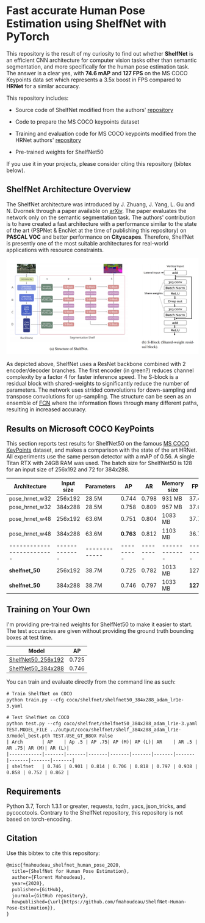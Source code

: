 # Fast accurate Human Pose Estimation using ShelfNet with PyTorch

This repository is the result of my curiosity to find out whether **ShelfNet** is an efficient CNN architecture for computer vision tasks other than semantic segmentation, and more specifically for the human pose estimation task. The answer is a clear yes, with **74.6 mAP** and **127 FPS** on the MS COCO Keypoints data set which represents a 3.5x boost in FPS compared to **HRNet** for a similar accuracy. 

This repository includes:

* Source code of ShelfNet modified from the authors' [repository](https://github.com/juntang-zhuang/ShelfNet/tree/pascal)

* Code to prepare the MS COCO keypoints dataset

* Training and evaluation code for MS COCO keypoints modified from the HRNet authors' [repository](https://github.com/HRNet/HRNet-Human-Pose-Estimation)

* Pre-trained weights for ShelfNet50

If you use it in your projects, please consider citing this repository (bibtex below).

 
## ShelfNet Architecture Overview

The ShelfNet architecture was introduced by J. Zhuang, J. Yang, L. Gu and N. Dvornek through a paper available on [arXiv](https://arxiv.org/abs/1811.11254). The paper evaluates the network only on the semantic segmentation task. The authors' contribution is to have created a fast architecture with a performance similar to the state of the art (PSPNet & EncNet at the time of publishing this repository) on **PASCAL VOC** and better performance on **Cityscapes**. Therefore, ShelfNet is presently one of the most suitable architectures for real-world applications with resource constraints.

![ShelfNet Architecture](assets/ShelfNet_Architecture.jpg)

As depicted above, ShelfNet uses a ResNet backbone combined with 2 encoder/decoder branches. The first encoder (in green?) reduces channel complexity by a factor 4 for faster inference speed. The S-block is a residual block with shared-weights to significantly reduce the number of parameters. The network uses strided convolutions for down-sampling and transpose convolutions for up-sampling. The structure can be seen as an ensemble of [FCN](https://github.com/fmahoudeau/fcn) where the information flows through many different paths, resulting in increased accuracy.


## Results on Microsoft COCO KeyPoints

This section reports test results for ShelfNet50 on the famous [MS COCO KeyPoints](http://cocodataset.org/#keypoints-2019) dataset, and makes a comparison with the state of the art HRNet. All experiments use the same person detector with a mAP of 0.56. A single Titan RTX with 24GB RAM was used. The batch size for ShelfNet50 is 128 for an input size of 256x192 and 72 for 384x288.


| Architecture            | Input size  | Parameters  |    AP   |    AR   | Memory size |   FPS   |
|-------------------------|-------------|-------------|---------|---------|-------------|---------|
| pose_hrnet_w32          | 256x192     | 28.5M       |  0.744  |  0.798  |   931 MB    |   37.4  |
| pose_hrnet_w32          | 384x288     | 28.5M       |  0.758  |  0.809  |   957 MB    |   37.6  |
| pose_hrnet_w48          | 256x192     | 63.6M       |  0.751  |  0.804  |  1083 MB    |   37.7  |
| pose_hrnet_w48          | 384x288     | 63.6M       |  **0.763**  |  0.812  |  1103 MB    |   36.7  |
|-------------------------|-------------|-------------|---------|---------|-------------|---------|
| **shelfnet_50**             | 256x192     | 38.7M       |  0.725  |  0.782  |  1013 MB    |  127.3  |
| **shelfnet_50**             | 384x288     | 38.7M       |  0.746  |  0.797  |  1033 MB    |  **127.7**  |


## Training on Your Own

I'm providing pre-trained weights for ShelfNet50 to make it easier to start. The test accuracies are given without providing the ground truth bounding boxes at test time.

| Model                                                                                |    AP   |
|--------------------------------------------------------------------------------------|---------|
| [ShelfNet50_256x192](https://1drv.ms/u/s!AvyZUg7UPo_CgdN2S7I54mQD_bglow?e=ENRfVH)    |  0.725  |
| [ShelfNet50_384x288](https://1drv.ms/u/s!AvyZUg7UPo_CgdN3kXRSo4PrHcf8RQ?e=IscuxG)    |  0.746  |


You can train and evaluate directly from the command line as such:
```
# Train ShelfNet on COCO
python train.py --cfg coco/shelfnet/shelfnet50_384x288_adam_lr1e-3.yaml
```

```
# Test ShelfNet on COCO
python test.py --cfg coco/shelfnet/shelfnet50_384x288_adam_lr1e-3.yaml TEST.MODEL_FILE ../output/coco/shelfnet/shelf_384x288_adam_lr1e-3/model_best.pth TEST.USE_GT_BBOX False
| Arch       | AP    | Ap .5 | AP .75| AP (M)| AP (L)| AR    | AR .5 | AR .75| AR (M)| AR (L)|
|------------|-------|-------|-------|-------|-------|-------|-------|-------|-------|-------|
| shelfnet   | 0.746 | 0.901 | 0.814 | 0.706 | 0.818 | 0.797 | 0.938 | 0.858 | 0.752 | 0.862 |
```

## Requirements

Python 3.7, Torch 1.3.1 or greater, requests, tqdm, yacs, json_tricks, and pycocotools.
Contrary to the ShelfNet repository, this repository is not based on torch-encoding.


## Citation

Use this bibtex to cite this repository:
```
@misc{fmahoudeau_shelfnet_human_pose_2020,
  title={ShelfNet for Human Pose Estimation},
  author={Florent Mahoudeau},
  year={2020},
  publisher={GitHub},
  journal={GitHub repository},
  howpublished={\url{https://github.com/fmahoudeau/ShelfNet-Human-Pose-Estimation}},
}
